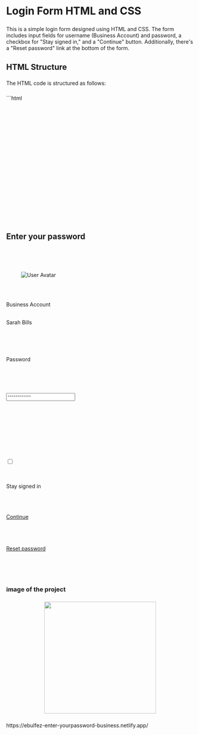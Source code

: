 <h1 align="left">Login Form HTML and CSS</h1>

###

<p align="left">This is a simple login form designed using HTML and CSS. The form includes input fields for username (Business Account) and password, a checkbox for "Stay signed in," and a "Continue" button. Additionally, there's a "Reset password" link at the bottom of the form.</p>

###

<h2 align="left">HTML Structure</h2>

###

<h3 align="left"></h3>

###

<p align="left"></p>

###

<p align="left">The HTML code is structured as follows:</p>

###

<p align="left">```html<!DOCTYPE html><br><html lang="en"><br><head><br>    <!-- Meta tags and title --><br>    <meta charset="UTF-8"><br>    <meta name="viewport" content="width=device-width, initial-scale=1.0"><br>    <title>Login Form</title><br><br>    <!-- Link to the external CSS file --><br>    <link rel="stylesheet" href="path/to/style.css"><br></head><br><body><br>    <!-- Main container to center the form --><br>    <div class="main-container"><br>        <!-- Login card containing the form elements --><br>        <div class="login-card"><br>            <!-- Input card for the form fields --><br>            <div class="input-card"><br>                <!-- Title for the login card --><br>                <h2>Enter your password</h2><br>                <!-- User avatar and information --><br>                <div class="user-avatar"><br>                    <figure><img src="path/to/user-avatar.svg" alt="User Avatar"></figure><br>                    <div class="user-info"><br>                        <p>Business Account</p><br>                        <span>Sarah Bills</span><br>                    </div><br>                </div><br>                <!-- Password input field --><br>                <div class="input-label"><br>                    <p>Password</p><br>                    <div class="input-container"><br>                        <div class="password-input"><br>                            <i class="lock icon"></i><br>                            <input type="password" placeholder="************"><br>                        </div><br>                        <div><br>                            <i class="icon eye-slash"></i><br>                        </div><br>                    </div><br>                </div><br>                <!-- Checkbox section for "Stay signed in" --><br>                <div class="checkbox-section"><br>                    <label class="stay-signed-in"><br>                        <input type="checkbox" class="checkbox-icon"><br>                    </label><br>                    <div class="stay-signed-in-label"><br>                        <p>Stay signed in</p><br>                    </div><br>                    <!-- Continue button --><br>                    <div class="continue-button"><a href="#">Continue</a></div><br>                </div><br>            </div><br>            <!-- Reset password link --><br>            <div class="reset-password-link"><a href="#">Reset password</a></div><br>        </div><br>    </div><br></body><br></html></p>

###

<h3 align="left">image of the project</h3>

###

<p align="left"></p>

###

<div align="center">
  <img height="300" src="https://github.com/ebulfez21/Enter-yourpassword-Business-Account-/blob/main/assets/img/README.png?raw=true"  />
</div>

###


###

<p align="left">https://ebulfez-enter-yourpassword-business.netlify.app/</p>

###